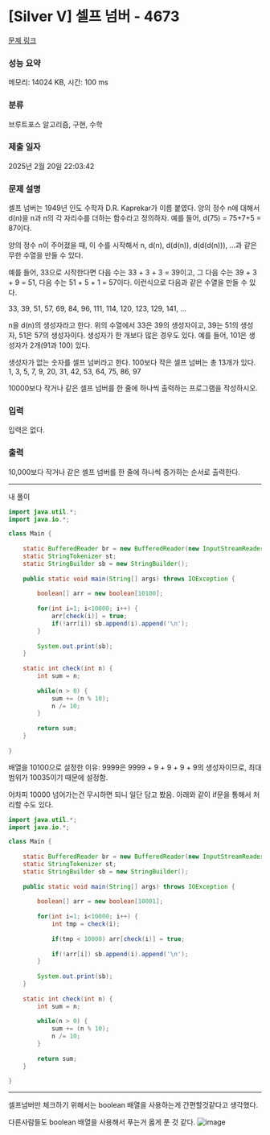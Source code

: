 # [Silver V] 셀프 넘버 - 4673 

[문제 링크](https://www.acmicpc.net/problem/4673) 

### 성능 요약

메모리: 14024 KB, 시간: 100 ms

### 분류

브루트포스 알고리즘, 구현, 수학

### 제출 일자

2025년 2월 20일 22:03:42

### 문제 설명

<p>셀프 넘버는 1949년 인도 수학자 D.R. Kaprekar가 이름 붙였다. 양의 정수 n에 대해서 d(n)을 n과 n의 각 자리수를 더하는 함수라고 정의하자. 예를 들어, d(75) = 75+7+5 = 87이다.</p>

<p>양의 정수 n이 주어졌을 때, 이 수를 시작해서 n, d(n), d(d(n)), d(d(d(n))), ...과 같은 무한 수열을 만들 수 있다. </p>

<p>예를 들어, 33으로 시작한다면 다음 수는 33 + 3 + 3 = 39이고, 그 다음 수는 39 + 3 + 9 = 51, 다음 수는 51 + 5 + 1 = 57이다. 이런식으로 다음과 같은 수열을 만들 수 있다.</p>

<p>33, 39, 51, 57, 69, 84, 96, 111, 114, 120, 123, 129, 141, ...</p>

<p>n을 d(n)의 생성자라고 한다. 위의 수열에서 33은 39의 생성자이고, 39는 51의 생성자, 51은 57의 생성자이다. 생성자가 한 개보다 많은 경우도 있다. 예를 들어, 101은 생성자가 2개(91과 100) 있다. </p>

<p>생성자가 없는 숫자를 셀프 넘버라고 한다. 100보다 작은 셀프 넘버는 총 13개가 있다. 1, 3, 5, 7, 9, 20, 31, 42, 53, 64, 75, 86, 97</p>

<p>10000보다 작거나 같은 셀프 넘버를 한 줄에 하나씩 출력하는 프로그램을 작성하시오.</p>

### 입력 

 <p>입력은 없다.</p>

### 출력 

 <p>10,000보다 작거나 같은 셀프 넘버를 한 줄에 하나씩 증가하는 순서로 출력한다.</p>

---

내 풀이

```java
import java.util.*;
import java.io.*;

class Main {
    
    static BufferedReader br = new BufferedReader(new InputStreamReader(System.in));
    static StringTokenizer st;
    static StringBuilder sb = new StringBuilder();
    
    public static void main(String[] args) throws IOException {
        
        boolean[] arr = new boolean[10100];
        
        for(int i=1; i<10000; i++) {
            arr[check(i)] = true;
            if(!arr[i]) sb.append(i).append('\n');
        }
        
        System.out.print(sb);
    }
    
    static int check(int n) {
        int sum = n;
        
        while(n > 0) {
            sum += (n % 10);
            n /= 10;
        }
        
        return sum;
    }
    
}


```

배열을 10100으로 설정한 이유: 9999은 9999 + 9 + 9 + 9 + 9의 생성자이므로, 최대범위가 10035이기 때문에 설정함.

어차피 10000 넘어가는건 무시하면 되니 일단 담고 봤음. 아래와 같이 if문을 통해서 처리할 수도 있다.

```java
import java.util.*;
import java.io.*;

class Main {
    
    static BufferedReader br = new BufferedReader(new InputStreamReader(System.in));
    static StringTokenizer st;
    static StringBuilder sb = new StringBuilder();
    
    public static void main(String[] args) throws IOException {
        
        boolean[] arr = new boolean[10001];
        
        for(int i=1; i<10000; i++) {
            int tmp = check(i);
            
            if(tmp < 10000) arr[check(i)] = true;
            
            if(!arr[i]) sb.append(i).append('\n');
        }
        
        System.out.print(sb);
    }
    
    static int check(int n) {
        int sum = n;
        
        while(n > 0) {
            sum += (n % 10);
            n /= 10;
        }
        
        return sum;
    }
    
}


```

---

셀프넘버만 체크하기 위해서는 boolean 배열을 사용하는게 간편할것같다고 생각했다.

다른사람들도 boolean 배열을 사용해서 푸는거 옳게 푼 것 같다.
![image](https://github.com/user-attachments/assets/64718308-e6e4-4db0-b924-6c3b5066ed09)
